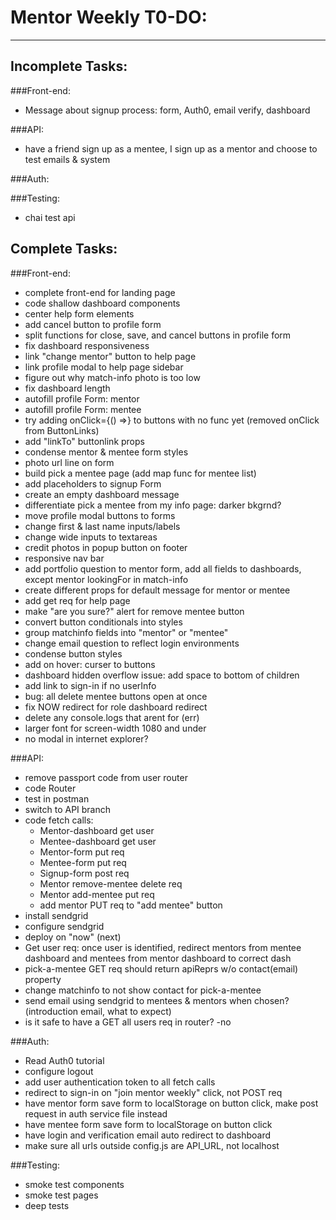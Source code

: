 # Mentor Weekly T0-DO:

---

## Incomplete Tasks:

###Front-end:

* Message about signup process: form, Auth0, email verify, dashboard

###API:

* have a friend sign up as a mentee, I sign up as a mentor and choose to test emails & system

###Auth:

###Testing:

* chai test api

## Complete Tasks:

###Front-end:

* complete front-end for landing page
* code shallow dashboard components
* center help form elements
* add cancel button to profile form
* split functions for close, save, and cancel buttons in profile form
* fix dashboard responsiveness
* link "change mentor" button to help page
* link profile modal to help page sidebar
* figure out why match-info photo is too low
* fix dashboard length
* autofill profile Form: mentor
* autofill profile Form: mentee
* try adding onClick={() =>} to buttons with no func yet
  (removed onClick from ButtonLinks)
* add "linkTo" buttonlink props
* condense mentor & mentee form styles
* photo url line on form
* build pick a mentee page (add map func for mentee list)
* add placeholders to signup Form
* create an empty dashboard message
* differentiate pick a mentee from my info page: darker bkgrnd?
* move profile modal buttons to forms
* change first & last name inputs/labels
* change wide inputs to textareas
* credit photos in popup button on footer
* responsive nav bar
* add portfolio question to mentor form, add all fields to dashboards, except mentor lookingFor in match-info
* create different props for default message for mentor or mentee
* add get req for help page
* make "are you sure?" alert for remove mentee button
* convert button conditionals into styles
* group matchinfo fields into "mentor" or "mentee"
* change email question to reflect login environments
* condense button styles
* add on hover: curser to buttons
* dashboard hidden overflow issue: add space to bottom of children
* add link to sign-in if no userInfo
* bug: all delete mentee buttons open at once
* fix NOW redirect for role dashboard redirect
* delete any console.logs that arent for (err)
* larger font for screen-width 1080 and under
* no modal in internet explorer?

###API:

* remove passport code from user router
* code Router
* test in postman
* switch to API branch
* code fetch calls:
  * Mentor-dashboard get user
  * Mentee-dashboard get user
  * Mentor-form put req
  * Mentee-form put req
  * Signup-form post req
  * Mentor remove-mentee delete req
  * Mentor add-mentee put req
  * add mentor PUT req to "add mentee" button
* install sendgrid
* configure sendgrid
* deploy on "now" (next)
* Get user req: once user is identified, redirect mentors from mentee dashboard and mentees from mentor dashboard to correct dash
* pick-a-mentee GET req should return apiReprs w/o contact(email) property
* change matchinfo to not show contact for pick-a-mentee
* send email using sendgrid to mentees & mentors when chosen? (introduction email, what to expect)
* is it safe to have a GET all users req in router? -no

###Auth:

* Read Auth0 tutorial
* configure logout
* add user authentication token to all fetch calls
* redirect to sign-in on "join mentor weekly" click, not POST req
* have mentor form save form to localStorage on button click, make post request in auth service file instead
* have mentee form save form to localStorage on button click
* have login and verification email auto redirect to dashboard
* make sure all urls outside config.js are API_URL, not localhost

###Testing:

* smoke test components
* smoke test pages
* deep tests
